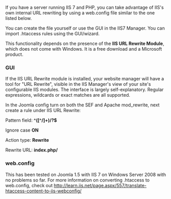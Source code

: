 <!-- Filename: Enabling_Search_Engine_Friendly_(SEF)_URLs_on_IIS/IIS7 / Display title: SEF URLs on IIS/IIS7 -->

If you have a server running IIS 7 and PHP, you can take advantage of
IIS's own internal URL rewriting by using a web.config file similar to
the one listed below.

You can create the file yourself or use the GUI in the IIS7 Manager. You
can import .htaccess rules using the GUI/wizard.

This functionality depends on the presence of the **IIS URL Rewrite
Module**, which does not come with Windows. It is a free download and a
Microsoft product.

### GUI

If the IIS URL Rewrite module is installed, your website manager will
have a tool for "URL Rewrite", visible in the IIS Manager's view of your
site's configurable IIS modules. The interface is largely
self-explanatory. Regular expressions, wildcards or exact matches are
all supported.

In the Joomla config turn on both the SEF and Apache mod_rewrite, next
create a rule under IIS URL Rewrite:

Pattern field: **^(\[^/\]+)/?\$**

Ignore case **ON**

Action type: **Rewrite**

Rewrite URL: **index.php/**

### web.config

This has been tested on Joomla 1.5 with IIS 7 on Windows Server 2008
with no problems so far. For more information on converting .htaccess to
web.config, check out <a
href="http://learn.iis.net/page.aspx/557/translate-htaccess-content-to-iis-webconfig/"
class="external free" target="_blank"
rel="nofollow noreferrer noopener">http://learn.iis.net/page.aspx/557/translate-htaccess-content-to-iis-webconfig/</a>









































